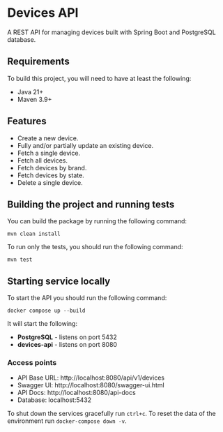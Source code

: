 # Devices API

A REST API for managing devices built with Spring Boot and PostgreSQL database.

## Requirements

To build this project, you will need to have at least the following:

- Java 21+
- Maven 3.9+

## Features
- Create a new device.
- Fully and/or partially update an existing device.
- Fetch a single device.
- Fetch all devices.
- Fetch devices by brand.
- Fetch devices by state.
- Delete a single device.

## Building the project and running tests
You can build the package by running the following command:
```
mvn clean install
```
To run only the tests, you should run the following command:
```
mvn test
```

## Starting service locally
To start the API you should run the following command:
```
docker compose up --build
```
It will start the following:
- **PostgreSQL** - listens on port 5432
- **devices-api** - listens on port 8080

### Access points
- API Base URL: http://localhost:8080/api/v1/devices
- Swagger UI: http://localhost:8080/swagger-ui.html
- API Docs: http://localhost:8080/api-docs
- Database: localhost:5432

To shut down the services gracefully run `ctrl+c`. To reset the data of the environment run `docker-compose down -v`.
